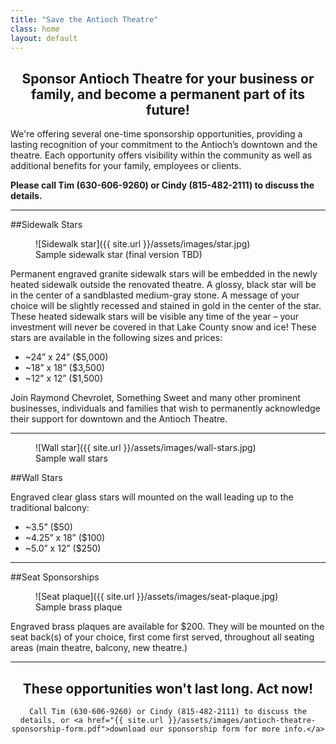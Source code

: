 ```yaml
---
title: "Save the Antioch Theatre"
class: home
layout: default
---
```

<h2 style="text-align: center">Sponsor Antioch Theatre for your business or family, and become a permanent part of its future!</h2>

We're offering several one-time sponsorship opportunities, providing a lasting recognition of your commitment to the Antioch’s downtown and the theatre. Each opportunity offers visibility within the community as well as additional benefits for your family, employees or clients.  

**Please call Tim (630-606-9260) or Cindy (815-482-2111) to discuss the details.**

<hr>

##Sidewalk Stars

<figure class="column-image">
  ![Sidewalk star]({{ site.url }}/assets/images/star.jpg)
  <figcaption>
    Sample sidewalk star (final version TBD)
  </figcaption>
</figure>

Permanent engraved granite sidewalk stars will be embedded in the newly heated sidewalk outside the renovated theatre.  A glossy, black star will be in the center of a sandblasted medium-gray stone. A message of your choice will be slightly recessed and stained in gold in the center of the star. These heated sidewalk stars will be visible any time of the year – your investment will never be covered in that Lake County snow and ice! These stars are available in the following sizes and prices:

* ~24” x 24” ($5,000)
* ~18” x 18” ($3,500)
* ~12” x 12” ($1,500) 

Join Raymond Chevrolet, Something Sweet and many other prominent businesses, individuals and families that wish to permanently acknowledge their support for downtown and the Antioch Theatre.

----
<figure class="column-image right">
  ![Wall star]({{ site.url }}/assets/images/wall-stars.jpg)
  <figcaption>
    Sample wall stars
  </figcaption>
</figure>

##Wall Stars

Engraved clear glass stars will mounted on the wall leading up to the traditional balcony:

* ~3.5” ($50)
* ~4.25” x 18” ($100)
* ~5.0” x 12” ($250)

----

##Seat Sponsorships

<figure class="column-image">
  ![Seat plaque]({{ site.url }}/assets/images/seat-plaque.jpg)
  <figcaption>
    Sample brass plaque
  </figcaption>
</figure>

Engraved brass plaques are available for $200.  They will be mounted on the seat back(s) of your choice, first come first served, throughout all seating areas (main theatre, balcony, new theatre.)

----
<div style="text-align: center">
    <h2>These opportunities won't last long. Act now!</h2>

    Call Tim (630-606-9260) or Cindy (815-482-2111) to discuss the details, or <a href="{{ site.url }}/assets/images/antioch-theatre-sponsorship-form.pdf">download our sponsorship form for more info.</a>
</div>

